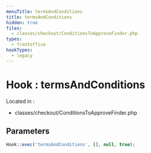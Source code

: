 ```yaml
---
menuTitle: termsAndConditions
title: termsAndConditions
hidden: true
files:
  - classes/checkout/ConditionsToApproveFinder.php
types:
  - frontoffice
hookTypes:
  - legacy
---
```


# Hook : termsAndConditions

Located in :

  - classes/checkout/ConditionsToApproveFinder.php

## Parameters

```php
Hook::exec('termsAndConditions', [], null, true);
```